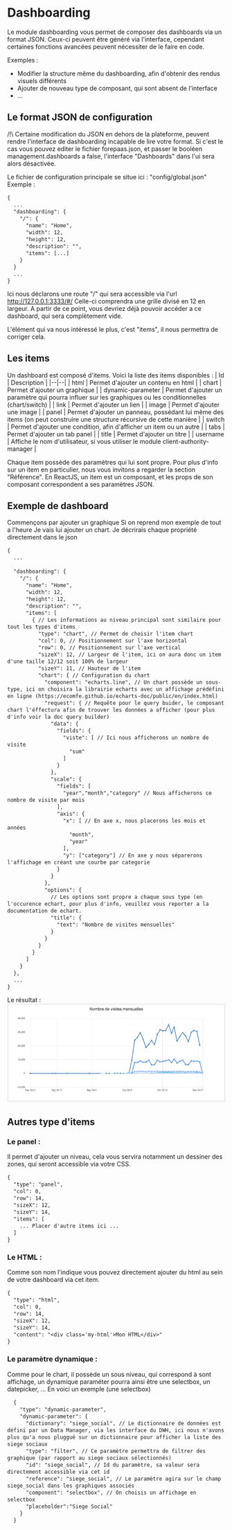# Dashboarding

Le module dashboarding vous permet de composer des dashboards via un format JSON.
Ceux-ci peuvent être généré via l'interface, cependant certaines fonctions avancées peuvent nécessiter de le faire en code.

Exemples :
 - Modifier la structure même du dashboarding, afin d'obtenir des rendus visuels différents
 - Ajouter de nouveau type de composant, qui sont absent de l'interface
 - ...

## Le format JSON de configuration
 /!\ Certaine modification du JSON en dehors de la plateforme, peuvent rendre l'interface de dashboarding incapable de lire votre format. Si c'est le cas vous pouvez editer le fichier forepaas.json, et passer le booléen management.dashboards a false, l'interface "Dashboards" dans l'ui sera alors désactivée.

Le fichier de configuration principale se situe ici : "config/global.json"
Exemple :
```
{
  ...
  "dashboarding": {
    "/": {
      "name": "Home",
      "width": 12,
      "height": 12,
      "description": "",
      "items": [...]
    }
  }
  ...
}
```
 
Ici nous déclarons une route "/" qui sera accessible via l'url http://127.0.0.1:3333/#/
Celle-ci comprendra une grille divisé en 12 en largeur.
A partir de ce point, vous devriez déjà pouvoir accéder a ce dashboard, qui sera complètement vide.

L'élément qui va nous intéressé le plus, c'est "items", il nous permettra de corriger cela.

## Les items
Un dashboard est composé d'items. Voici la liste des items disponibles :
| Id | Description |
|--|--|
| html | Permet d'ajouter un contenu en html |
| chart | Permet d'ajouter un graphique |
| dynamic-parameter | Permet d'ajouter un paramètre qui pourra influer sur les graphiques ou les conditionnelles (chart/switch) |
| link | Permet d'ajouter un lien |
| image | Permet d'ajouter une image |
| panel | Permet d'ajouter un panneau, possédant lui même des items (on peut construire une structure récursive de cette manière |
| switch | Permet d'ajouter une condition, afin d'afficher un item ou un autre |
| tabs | Permet d'ajouter un tab panel |
| title | Permet d'ajouter un titre |
| username | Affiche le nom d'utilisateur, si vous utiliser le module client-authority-manager |

Chaque item possède des paramètres qui lui sont propre. Pour plus d'info sur un item en particulier, nous vous invitons a regarder la section "Référence".
En ReactJS, un item est un composant, et les props de son composant correspondent a ses paramètres JSON.

## Exemple de dashboard
Commençons par ajouter un graphique
Si on reprend mon exemple de tout a l'heure
Je vais lui ajouter un chart. Je décrirais chaque propriété directement dans le json
```
{
  ...
  
  "dashboarding": {
    "/": {
      "name": "Home",
      "width": 12,
      "height": 12,
      "description": "",
      "items": [
        { // Les informations au niveau principal sont similaire pour tout les types d'items
          "type": "chart", // Permet de choisir l'item chart
          "col": 0, // Positionnement sur l'axe horizontal
          "row": 0, // Positionnement sur l'axe vertical
          "sizeX": 12, // Largeur de l'item, ici on aura donc un item d'une taille 12/12 soit 100% de largeur
          "sizeY": 11, // Hauteur de l'item
          "chart": { // Configuration du chart
            "component": "echarts.line", // Un chart possède un sous-type, ici on choisira la librairie echarts avec un affichage prédéfini en ligne (https://ecomfe.github.io/echarts-doc/public/en/index.html)
            "request": { // Requête pour le query buider, le composant chart l'éffectura afin de trouver les données a afficher (pour plus d'info voir la doc query builder)
              "data": {
                "fields": {
                  "viste": [ // Ici nous afficherons un nombre de visite
                    "sum"
                  ]
                }
              },
              "scale": {
                "fields": [
                  "year","month","category" // Nous afficherons ce nombre de visite par mois
                ],
                "axis": {
                  "x": [ // En axe x, nous placerons les mois et années
                    "month",
                    "year"
                  ],
                  "y": ["category"] // En axe y nous séparerons l'affichage en créant une courbe par categorie
                }
              }
            },
            "options": {
              // Les options sont propre a chaque sous type (en l'occurence echart, pour plus d'info, veuillez vous reporter a la documentation de echart.
              "title": {
                "text": "Nombre de visites mensuelles"
              }
            }
          }
        }
      ]
    }
  },
  ...
}
```

Le résultat :
![enter image description here](asset/line-chart.png)

## Autres type d'items
### Le panel :
Il permet d'ajouter un niveau, cela vous servira notamment un dessiner des zones, qui seront accessible via votre CSS.
```
{
  "type": "panel",
  "col": 0,
  "row": 14,
  "sizeX": 12,
  "sizeY": 14,
  "items": [
    ... Placer d'autre items ici ...
  ]
}
```
### Le HTML :
Comme son nom l'indique vous pouvez directement ajouter du html au sein de votre dashboard via cet item.
```
{
  "type": "html",
  "col": 0,
  "row": 14,
  "sizeX": 12,
  "sizeY": 14,
  "content": "<div class='my-html'>Mon HTML</div>"
}
```
### Le paramètre dynamique :
Comme pour le chart, il possède un sous niveau, qui correspond à sont affichage, un dynamique paraméter pourra ainsi être une selectbox, un datepicker, ...
En voici un exemple (une selectbox)
```
  {
    "type": "dynamic-parameter",
    "dynamic-parameter": {
      "dictionary": "siege_social", // Le dictionnaire de données est défini par un Data Manager, via les interface du DWH, ici nous n'avons plus qu'a nous pluggué sur un dictionnaire pour afficher la liste des siege sociaux
      "type": "filter", // Ce paramètre permettra de filtrer des graphique (par rapport au siege sociaux sélectionnés)
      "id": "siege_social", // Id du paramètre, sa valeur sera directement accessible via cet id
      "reference": "siege_social", // Le paramètre agira sur le champ siege_social dans les graphiques associés
      "component": "selectbox", // On choisis un affichage en selectbox
      "placeholder":"Siege Social"
    }
  }
```

